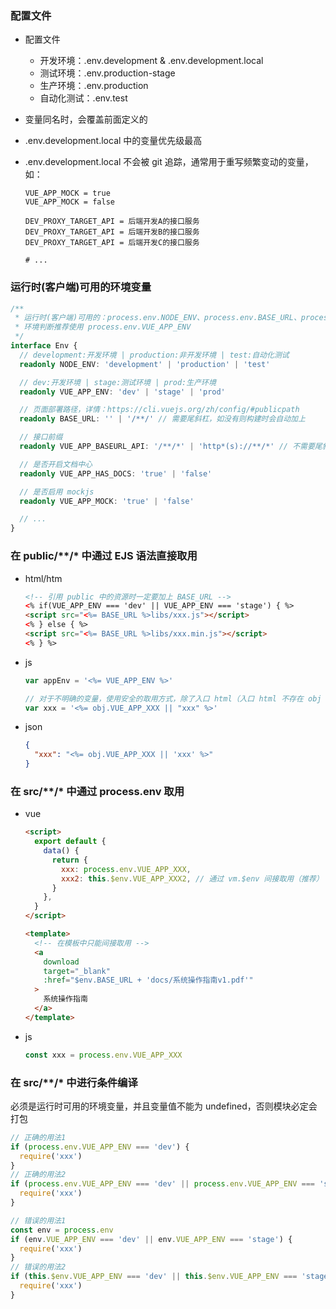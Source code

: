 ### 配置文件

- 配置文件

  - 开发环境：.env.development & .env.development.local
  - 测试环境：.env.production-stage
  - 生产环境：.env.production
  - 自动化测试：.env.test

- 变量同名时，会覆盖前面定义的
- .env.development.local 中的变量优先级最高
- .env.development.local 不会被 git 追踪，通常用于重写频繁变动的变量，如：

  ```
  VUE_APP_MOCK = true
  VUE_APP_MOCK = false

  DEV_PROXY_TARGET_API = 后端开发A的接口服务
  DEV_PROXY_TARGET_API = 后端开发B的接口服务
  DEV_PROXY_TARGET_API = 后端开发C的接口服务

  # ...
  ```

### 运行时(客户端)可用的环境变量

```ts
/**
 * 运行时(客户端)可用的：process.env.NODE_ENV、process.env.BASE_URL、process.env.VUE_APP_*
 * 环境判断推荐使用 process.env.VUE_APP_ENV
 */
interface Env {
  // development:开发环境 | production:非开发环境 | test:自动化测试
  readonly NODE_ENV: 'development' | 'production' | 'test'

  // dev:开发环境 | stage:测试环境 | prod:生产环境
  readonly VUE_APP_ENV: 'dev' | 'stage' | 'prod'

  // 页面部署路径，详情：https://cli.vuejs.org/zh/config/#publicpath
  readonly BASE_URL: '' | '/**/' // 需要尾斜杠，如没有则构建时会自动加上

  // 接口前缀
  readonly VUE_APP_BASEURL_API: '/**/*' | 'http*(s)://**/*' // 不需要尾斜杠

  // 是否开启文档中心
  readonly VUE_APP_HAS_DOCS: 'true' | 'false'

  // 是否启用 mockjs
  readonly VUE_APP_MOCK: 'true' | 'false'

  // ...
}
```

### 在 public/\*\*/\* 中通过 EJS 语法直接取用

- html/htm

  ```html
  <!-- 引用 public 中的资源时一定要加上 BASE_URL -->
  <% if(VUE_APP_ENV === 'dev' || VUE_APP_ENV === 'stage') { %>
  <script src="<%= BASE_URL %>libs/xxx.js"></script>
  <% } else { %>
  <script src="<%= BASE_URL %>libs/xxx.min.js"></script>
  <% } %>
  ```

- js

  ```js
  var appEnv = '<%= VUE_APP_ENV %>'

  // 对于不明确的变量，使用安全的取用方式，除了入口 html（入口 html 不存在 obj 变量）
  var xxx = '<%= obj.VUE_APP_XXX || "xxx" %>'
  ```

- json
  ```json
  {
    "xxx": "<%= obj.VUE_APP_XXX || 'xxx' %>"
  }
  ```

### 在 src/\*\*/\* 中通过 process.env 取用

- vue

  ```html
  <script>
    export default {
      data() {
        return {
          xxx: process.env.VUE_APP_XXX,
          xxx2: this.$env.VUE_APP_XXX2, // 通过 vm.$env 间接取用（推荐）
        }
      },
    }
  </script>

  <template>
    <!-- 在模板中只能间接取用 -->
    <a
      download
      target="_blank"
      :href="$env.BASE_URL + 'docs/系统操作指南v1.pdf'"
    >
      系统操作指南
    </a>
  </template>
  ```

- js
  ```js
  const xxx = process.env.VUE_APP_XXX
  ```

### 在 src/\*\*/\* 中进行条件编译

必须是运行时可用的环境变量，并且变量值不能为 undefined，否则模块必定会打包

```js
// 正确的用法1
if (process.env.VUE_APP_ENV === 'dev') {
  require('xxx')
}
// 正确的用法2
if (process.env.VUE_APP_ENV === 'dev' || process.env.VUE_APP_ENV === 'stage') {
  require('xxx')
}

// 错误的用法1
const env = process.env
if (env.VUE_APP_ENV === 'dev' || env.VUE_APP_ENV === 'stage') {
  require('xxx')
}
// 错误的用法2
if (this.$env.VUE_APP_ENV === 'dev' || this.$env.VUE_APP_ENV === 'stage') {
  require('xxx')
}
```
